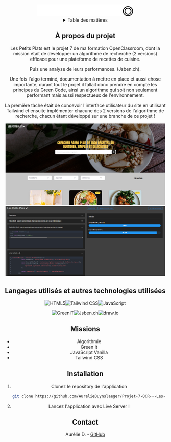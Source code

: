 <a name="readme-top"></a>
<!-- PROJECT LOGO -->
<br />
<div align="center">
  <a href="">
    <img src="./assets/logo.png" alt="Logo" width="300">
  </a>

<!-- TABLE OF CONTENTS -->
<details>
  <summary>Table des matières</summary>
  <ol>
    <li><a href="#a-propos-du-projet">À propos du projet</a></li>
    <li><a href="#langagesutilises">langages Utilisés</a></li>
    <li><a href="#missions">Missions</a></li>
    <li><a href="#installation">Installation</a></li>
    <li><a href="#contact">Contact</a></li>
  </ol>
</details>


<!-- ABOUT THE PROJECT -->
## À propos du projet

Les Petits Plats est le projet 7 de ma formation OpenClassroom, dont la mission était de développer un algorithme de recherche (2 versions) efficace pour une plateforme de recettes de cuisine.

Puis une analyse de leurs performances. (Jsben.ch).

Une fois l'algo terminé, documentation à mettre en place et aussi chose importante, durant tout le projet il fallait donc prendre en compte les principes du Green Code, ainsi un algorithme qui soit non seulement performant mais aussi respectueux de l'environnement.

La première tâche était de concevoir l'interface utilisateur du site en utilisant Tailwind et ensuite implémenter chacune des 2 versions de l'algorithme de recherche, chacun étant développé sur une branche de ce projet !
 

 <img src="./homepage.png" alt="homepage" width="500">
  <img src="./jsben_results.png" alt="algo_results" width="500">

## Langages utilisés et autres technologies utilisées

![HTML5](https://img.shields.io/badge/HTML5-E34F26?style=for-the-badge&logo=html5&logoColor=white)![Tailwind CSS](https://img.shields.io/badge/Tailwind_CSS-38B2AC?style=for-the-badge&logo=tailwind-css&logoColor=white)![JavaScript](https://img.shields.io/badge/JavaScript-F7DF1E?style=for-the-badge&logo=javascript&logoColor=black)

![GreenIT](https://img.shields.io/badge/GreenIT-04B45F?style=for-the-badge)![Jsben.ch](https://img.shields.io/badge/Jsben.ch-1F1F1F?style=for-the-badge&logo=javascript&logoColor=F7DF1E)![draw.io](https://img.shields.io/badge/draw.io-0079BF?style=for-the-badge&logo=draw.io&logoColor=white)


## Missions

* Algorithmie
* Green It
* JavaScript Vanilla
* Tailwind CSS


## Installation

1. Clonez le repository de l'application
   ```sh
   git clone https://github.com/AurelieDuynslaeger/Projet-7-OCR---Les-Petits-Plats
   ```

2. Lancez l'application avec Live Server !
  
## Contact

Aurélie D. - [GitHub](https://github.com/AurelieDuynslaeger/)

<!-- MARKDOWN LINKS & IMAGES -->





